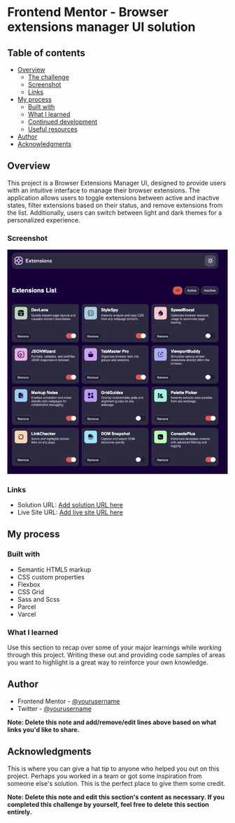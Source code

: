 # Frontend Mentor - Browser extensions manager UI solution

## Table of contents

- [Overview](#overview)
  - [The challenge](#the-challenge)
  - [Screenshot](#screenshot)
  - [Links](#links)
- [My process](#my-process)
  - [Built with](#built-with)
  - [What I learned](#what-i-learned)
  - [Continued development](#continued-development)
  - [Useful resources](#useful-resources)
- [Author](#author)
- [Acknowledgments](#acknowledgments)

## Overview

This project is a Browser Extensions Manager UI, designed to provide users with an intuitive interface to manage their browser extensions. The application allows users to toggle extensions between active and inactive states, filter extensions based on their status, and remove extensions from the list. Additionally, users can switch between light and dark themes for a personalized experience.

### Screenshot

![](./assets/images/screenshot.png)

### Links

- Solution URL: [Add solution URL here](https://your-solution-url.com)
- Live Site URL: [Add live site URL here](https://browser-extensions-manager-ui-rose.vercel.app/)

## My process

### Built with

- Semantic HTML5 markup
- CSS custom properties
- Flexbox
- CSS Grid
- Sass and Scss
- Parcel
- Varcel

### What I learned

Use this section to recap over some of your major learnings while working through this project. Writing these out and providing code samples of areas you want to highlight is a great way to reinforce your own knowledge.

## Author

- Frontend Mentor - [@yourusername](https://www.frontendmentor.io/profile/PCollinx)
- Twitter - [@yourusername](https://www.twitter.com/twiceatwt)

**Note: Delete this note and add/remove/edit lines above based on what links you'd like to share.**

## Acknowledgments

This is where you can give a hat tip to anyone who helped you out on this project. Perhaps you worked in a team or got some inspiration from someone else's solution. This is the perfect place to give them some credit.

**Note: Delete this note and edit this section's content as necessary. If you completed this challenge by yourself, feel free to delete this section entirely.**
